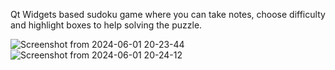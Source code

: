Qt Widgets based sudoku game where you can take notes, choose difficulty and highlight boxes to help solving the puzzle.

![Screenshot from 2024-06-01 20-23-44](https://github.com/hozer07/sudoku-qt-widgets/assets/41118738/2427b3b6-3d6e-49d0-b5e9-649e9d5ce059)
![Screenshot from 2024-06-01 20-24-12](https://github.com/hozer07/sudoku-qt-widgets/assets/41118738/9303d1d2-a8f5-4753-8414-dd55cdf76371)
